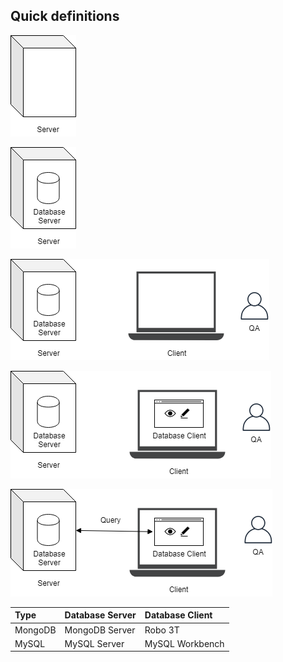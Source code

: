 ## Quick definitions

![Server](server.png)


![Database server](database-server.png)


![Client](client.png)


![Database client](database-client.png)


![Query](query.png)


|     Type     | Database Server  |   Database Client   |
|:-------------|:-----------------|:--------------------|
|   MongoDB    | MongoDB Server   |     Robo 3T         |
|   MySQL      | MySQL Server     |     MySQL Workbench |